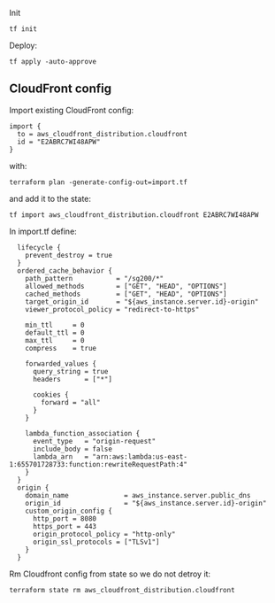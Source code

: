 Init 

```
tf init
```

Deploy:

```
tf apply -auto-approve
```

## CloudFront config

Import existing CloudFront config:

```
import {
  to = aws_cloudfront_distribution.cloudfront
  id = "E2ABRC7WI48APW"
}
```

with:

```
terraform plan -generate-config-out=import.tf
```

and add it to the state:

```
tf import aws_cloudfront_distribution.cloudfront E2ABRC7WI48APW
```

In import.tf define:

```
  lifecycle {
    prevent_destroy = true
  }
  ordered_cache_behavior {
    path_pattern           = "/sg200/*"
    allowed_methods        = ["GET", "HEAD", "OPTIONS"]
    cached_methods         = ["GET", "HEAD", "OPTIONS"]
    target_origin_id       = "${aws_instance.server.id}-origin"
    viewer_protocol_policy = "redirect-to-https"

    min_ttl     = 0
    default_ttl = 0
    max_ttl     = 0
    compress    = true

    forwarded_values {
      query_string = true
      headers      = ["*"]

      cookies {
        forward = "all"
      }
    }

    lambda_function_association {
      event_type   = "origin-request"
      include_body = false
      lambda_arn   = "arn:aws:lambda:us-east-1:655701728733:function:rewriteRequestPath:4"
    }
  }
  origin {
    domain_name              = aws_instance.server.public_dns
    origin_id                = "${aws_instance.server.id}-origin"
    custom_origin_config {
      http_port = 8080
      https_port = 443
      origin_protocol_policy = "http-only"
      origin_ssl_protocols = ["TLSv1"]
    }
  }
```

Rm Cloudfront config from state so we do not detroy it:

```
terraform state rm aws_cloudfront_distribution.cloudfront
```